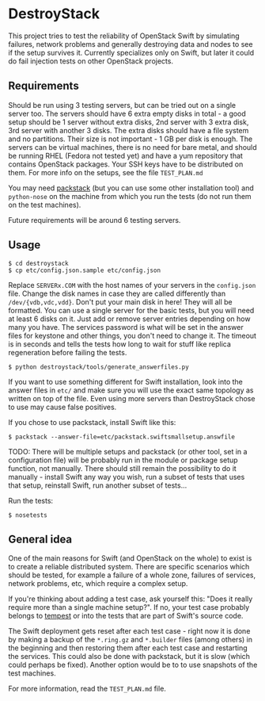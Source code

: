 # DestroyStack

This project tries to test the reliability of OpenStack Swift by simulating
failures, network problems and generally destroying data and nodes to see if the
setup survives it. Currently specializes only on Swift, but later it could do
fail injection tests on other OpenStack projects.


## Requirements

Should be run using 3 testing servers, but can be tried out on a single server
too. The servers should have 6 extra empty disks in total - a good setup should
be 1 server without extra disks, 2nd server with 3 extra disk, 3rd server with
another 3 disks. The extra disks should have a file system and no partitions.
Their size is not important - 1 GB per disk is enough. The servers can be
virtual machines, there is no need for bare metal, and should be running RHEL
(Fedora not tested yet) and have a yum repository that contains OpenStack
packages. Your SSH keys have to be distributed on them. For more info on the
setups, see the file `TEST_PLAN.md`

You may need [packstack](https://github.com/stackforge/packstack) (but you can
use some other installation tool) and `python-nose` on the machine from which
you run the tests (do not run them on the test machines).

Future requirements will be around 6 testing servers.

## Usage

    $ cd destroystack
    $ cp etc/config.json.sample etc/config.json

Replace `SERVERx.COM` with the host names of your servers in the `config.json`
file. Change the disk names in case they are called differently than
`/dev/{vdb,vdc,vdd}`. Don't put your main disk in here! They will all be
formatted. You can use a single server for the basic tests, but you will need at
least 6 disks on it. Just add or remove server entries depending on how many you
have. The services password is what will be set in the answer files for keystone
and other things, you don't need to change it. The timeout is in seconds and
tells the tests how long to wait for stuff like replica regeneration before
failing the tests.

    $ python destroystack/tools/generate_answerfiles.py

If you want to use something different for Swift installation, look into the
answer files in `etc/` and make sure you will use the exact same topology as
written on top of the file. Even using more servers than DestroyStack chose to
use may cause false positives.

If you chose to use packstack, install Swift like this:

    $ packstack --answer-file=etc/packstack.swiftsmallsetup.answfile

TODO: There will be multiple setups and packstack (or other tool, set in a
configuration file) will be probably run in the module or package setup
function, not manually. There should still remain the possibility to do it
manually - install Swift any way you wish, run a subset of tests that uses that
setup, reinstall Swift, run another subset of tests...

Run the tests:

    $ nosetests


## General idea

One of the main reasons for Swift (and OpenStack on the whole) to exist is to
create a reliable distributed system. There are specific scenarios which should
be tested, for example a failure of a whole zone, failures of services, network
problems, etc, which require a complex setup.

If you're thinking about adding a test case, ask yourself this: "Does it really
require more than a single machine setup?". If no, your test case probably
belongs to [tempest](https://github.com/openstack/tempest) or into the tests
that are part of Swift's source code.

The Swift deployment gets reset after each test case - right now it is done by
making a backup of the `*.ring.gz` and `*.builder` files (among others) in the
beginning and then restoring them after each test case and restarting the
services. This could also be done with packstack, but it is slow (which could
perhaps be fixed). Another option would be to to use snapshots of the test
machines.

For more information, read the `TEST_PLAN.md` file.

